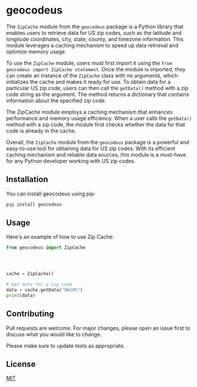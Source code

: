 # geocodeus

The ```ZipCache``` module from the ```geocodeus``` package is a Python library that enables users to retrieve data for US zip codes, such as the latitude and longitude coordinates, city, state, county, and timezone information. This module leverages a caching mechanism to speed up data retrieval and optimize memory usage.

To use the ```ZipCache``` module, users must first import it using the ```from geocodeus import ZipCache statement```. Once the module is imported, they can create an instance of the ```ZipCache``` class with no arguments, which initializes the cache and makes it ready for use. To obtain data for a particular US zip code, users can then call the ```getData()``` method with a zip code string as the argument. The method returns a dictionary that contains information about the specified zip code.

The ZipCache module employs a caching mechanism that enhances performance and memory usage efficiency. When a user calls the ```getData()``` method with a zip code, the module first checks whether the data for that code is already in the cache.


Overall, the ```ZipCache``` module from the ```geocodeus``` package is a powerful and easy-to-use tool for obtaining data for US zip codes. With its efficient caching mechanism and reliable data sources, this module is a must-have for any Python developer working with US zip codes.

## Installation

You can install geocodeus using pip:


```bash
pip install geocodeus


```


## Usage

Here's an example of how to use Zip Cache:

```python
from geocodeus import ZipCache




cache = ZipCache()

# Get data for a zip code
data = cache.getData("96105")
print(data)
```

## Contributing

Pull requests are welcome. For major changes, please open an issue first
to discuss what you would like to change.

Please make sure to update tests as appropriate.

## License

[MIT](https://choosealicense.com/licenses/mit/)